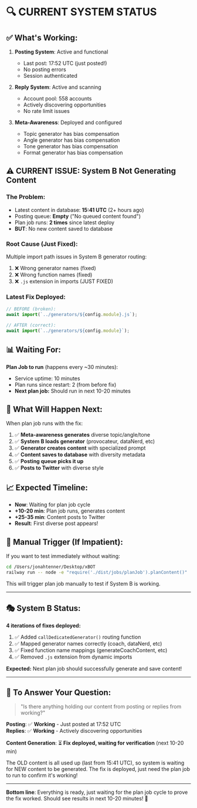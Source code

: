 # 🔍 CURRENT SYSTEM STATUS

## ✅ What's Working:

1. **Posting System**: Active and functional
   - Last post: 17:52 UTC (just posted!)
   - No posting errors
   - Session authenticated

2. **Reply System**: Active and scanning
   - Account pool: 558 accounts
   - Actively discovering opportunities
   - No rate limit issues

3. **Meta-Awareness**: Deployed and configured
   - Topic generator has bias compensation
   - Angle generator has bias compensation  
   - Tone generator has bias compensation
   - Format generator has bias compensation

## ⚠️ **CURRENT ISSUE: System B Not Generating Content**

### **The Problem:**
- Latest content in database: **15:41 UTC** (2+ hours ago)
- Posting queue: **Empty** ("No queued content found")
- Plan job runs: **2 times** since latest deploy
- **BUT**: No new content saved to database

### **Root Cause (Just Fixed):**
Multiple import path issues in System B generator routing:
1. ❌ Wrong generator names (fixed)
2. ❌ Wrong function names (fixed)  
3. ❌ `.js` extension in imports (JUST FIXED)

### **Latest Fix Deployed:**
```typescript
// BEFORE (broken):
await import(`../generators/${config.module}.js`);

// AFTER (correct):
await import(`../generators/${config.module}`);
```

## 📊 **Waiting For:**

**Plan Job to run** (happens every ~30 minutes):
- Service uptime: 10 minutes
- Plan runs since restart: 2 (from before fix)
- **Next plan job:** Should run in next 10-20 minutes

## 🎯 **What Will Happen Next:**

When plan job runs with the fix:

1. ✅ **Meta-awareness generates** diverse topic/angle/tone
2. ✅ **System B loads generator** (provocateur, dataNerd, etc)
3. ✅ **Generator creates content** with specialized prompt
4. ✅ **Content saves to database** with diversity metadata
5. ✅ **Posting queue picks it up**
6. ✅ **Posts to Twitter** with diverse style

## 📈 **Expected Timeline:**

- **Now**: Waiting for plan job cycle
- **+10-20 min**: Plan job runs, generates content
- **+25-35 min**: Content posts to Twitter
- **Result**: First diverse post appears!

## 🔧 **Manual Trigger (If Impatient):**

If you want to test immediately without waiting:

```bash
cd /Users/jonahtenner/Desktop/xBOT
railway run -- node -e "require('./dist/jobs/planJob').planContent()"
```

This will trigger plan job manually to test if System B is working.

---

## 🎭 **System B Status:**

**4 iterations of fixes deployed:**
1. ✅ Added `callDedicatedGenerator()` routing function
2. ✅ Mapped generator names correctly (coach, dataNerd, etc)
3. ✅ Fixed function name mappings (generateCoachContent, etc)
4. ✅ Removed `.js` extension from dynamic imports

**Expected:** Next plan job should successfully generate and save content!

---

## 📝 **To Answer Your Question:**

> "Is there anything holding our content from posting or replies from working?"

**Posting**: ✅ **Working** - Just posted at 17:52 UTC  
**Replies**: ✅ **Working** - Actively discovering opportunities

**Content Generation**: ⏳ **Fix deployed, waiting for verification** (next 10-20 min)

The OLD content is all used up (last from 15:41 UTC), so system is waiting for NEW content to be generated. The fix is deployed, just need the plan job to run to confirm it's working!

---

**Bottom line**: Everything is ready, just waiting for the plan job cycle to prove the fix worked. Should see results in next 10-20 minutes! 🚀
